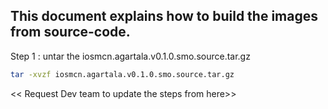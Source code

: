 ## This document explains how to build the images from source-code.

Step 1 : untar the iosmcn.agartala.v0.1.0.smo.source.tar.gz

```sh
tar -xvzf iosmcn.agartala.v0.1.0.smo.source.tar.gz

```
<< Request Dev team to update the steps from here>>